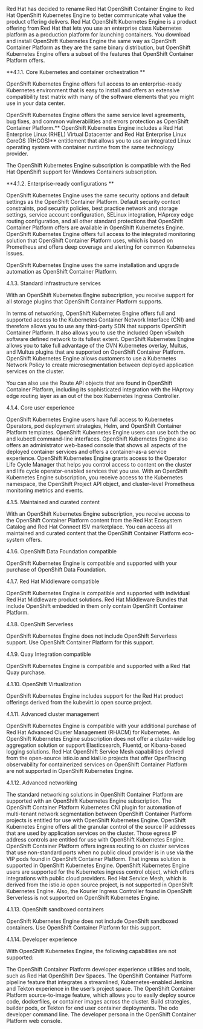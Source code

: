 Red Hat has decided to rename Red Hat OpenShift Container Engine to Red Hat OpenShift Kubernetes Engine to better communicate what value the product offering delivers.
Red Hat OpenShift Kubernetes Engine is a product offering from Red Hat that lets you use an enterprise class Kubernetes platform as a production platform for launching containers. You download and install OpenShift Kubernetes Engine the same way as OpenShift Container Platform as they are the same binary distribution, but OpenShift Kubernetes Engine offers a subset of the features that OpenShift Container Platform offers.

**4.1.1. Core Kubernetes and container orchestration **

OpenShift Kubernetes Engine offers full access to an enterprise-ready Kubernetes environment that is easy to install and offers an extensive compatibility test matrix with many of the software elements that you might use in your data center.

OpenShift Kubernetes Engine offers the same service level agreements, bug fixes, and common vulnerabilities and errors protection as OpenShift Container Platform.** OpenShift Kubernetes Engine includes a Red Hat Enterprise Linux (RHEL) Virtual Datacenter and Red Hat Enterprise Linux CoreOS (RHCOS)** entitlement that allows you to use an integrated Linux operating system with container runtime from the same technology provider.

The OpenShift Kubernetes Engine subscription is compatible with the Red Hat OpenShift support for Windows Containers subscription.

**4.1.2.  Enterprise-ready configurations **

OpenShift Kubernetes Engine uses the same security options and default settings as the OpenShift Container Platform. Default security context constraints, pod security policies, best practice network and storage settings, service account configuration, SELinux integration, HAproxy edge routing configuration, and all other standard protections that OpenShift Container Platform offers are available in OpenShift Kubernetes Engine. OpenShift Kubernetes Engine offers full access to the integrated monitoring solution that OpenShift Container Platform uses, which is based on Prometheus and offers deep coverage and alerting for common Kubernetes issues.

OpenShift Kubernetes Engine uses the same installation and upgrade automation as OpenShift Container Platform.

4.1.3. Standard infrastructure services 

With an OpenShift Kubernetes Engine subscription, you receive support for all storage plugins that OpenShift Container Platform supports.

In terms of networking, OpenShift Kubernetes Engine offers full and supported access to the Kubernetes Container Network Interface (CNI) and therefore allows you to use any third-party SDN that supports OpenShift Container Platform. It also allows you to use the included Open vSwitch software defined network to its fullest extent. OpenShift Kubernetes Engine allows you to take full advantage of the OVN Kubernetes overlay, Multus, and Multus plugins that are supported on OpenShift Container Platform. OpenShift Kubernetes Engine allows customers to use a Kubernetes Network Policy to create microsegmentation between deployed application services on the cluster.

You can also use the Route API objects that are found in OpenShift Container Platform, including its sophisticated integration with the HAproxy edge routing layer as an out of the box Kubernetes Ingress Controller.

4.1.4. Core user experience 

OpenShift Kubernetes Engine users have full access to Kubernetes Operators, pod deployment strategies, Helm, and OpenShift Container Platform templates. OpenShift Kubernetes Engine users can use both the oc and kubectl command-line interfaces. OpenShift Kubernetes Engine also offers an administrator web-based console that shows all aspects of the deployed container services and offers a container-as-a service experience. OpenShift Kubernetes Engine grants access to the Operator Life Cycle Manager that helps you control access to content on the cluster and life cycle operator-enabled services that you use. With an OpenShift Kubernetes Engine subscription, you receive access to the Kubernetes namespace, the OpenShift Project API object, and cluster-level Prometheus monitoring metrics and events.

4.1.5. Maintained and curated content 

With an OpenShift Kubernetes Engine subscription, you receive access to the OpenShift Container Platform content from the Red Hat Ecosystem Catalog and Red Hat Connect ISV marketplace. You can access all maintained and curated content that the OpenShift Container Platform eco-system offers.

4.1.6. OpenShift Data Foundation compatible 

OpenShift Kubernetes Engine is compatible and supported with your purchase of OpenShift Data Foundation.

4.1.7. Red Hat Middleware compatible 

OpenShift Kubernetes Engine is compatible and supported with individual Red Hat Middleware product solutions. Red Hat Middleware Bundles that include OpenShift embedded in them only contain OpenShift Container Platform.

4.1.8. OpenShift Serverless 

OpenShift Kubernetes Engine does not include OpenShift Serverless support. Use OpenShift Container Platform for this support.

4.1.9. Quay Integration compatible 

OpenShift Kubernetes Engine is compatible and supported with a Red Hat Quay purchase.

4.1.10. OpenShift Virtualization 

OpenShift Kubernetes Engine includes support for the Red Hat product offerings derived from the kubevirt.io open source project.

4.1.11. Advanced cluster management 

OpenShift Kubernetes Engine is compatible with your additional purchase of Red Hat Advanced Cluster Management (RHACM) for Kubernetes. An OpenShift Kubernetes Engine subscription does not offer a cluster-wide log aggregation solution or support Elasticsearch, Fluentd, or Kibana-based logging solutions. Red Hat OpenShift Service Mesh capabilities derived from the open-source istio.io and kiali.io projects that offer OpenTracing observability for containerized services on OpenShift Container Platform are not supported in OpenShift Kubernetes Engine.

4.1.12. Advanced networking 

The standard networking solutions in OpenShift Container Platform are supported with an OpenShift Kubernetes Engine subscription. The OpenShift Container Platform Kubernetes CNI plugin for automation of multi-tenant network segmentation between OpenShift Container Platform projects is entitled for use with OpenShift Kubernetes Engine. OpenShift Kubernetes Engine offers all the granular control of the source IP addresses that are used by application services on the cluster. Those egress IP address controls are entitled for use with OpenShift Kubernetes Engine. OpenShift Container Platform offers ingress routing to on cluster services that use non-standard ports when no public cloud provider is in use via the VIP pods found in OpenShift Container Platform. That ingress solution is supported in OpenShift Kubernetes Engine. OpenShift Kubernetes Engine users are supported for the Kubernetes ingress control object, which offers integrations with public cloud providers. Red Hat Service Mesh, which is derived from the istio.io open source project, is not supported in OpenShift Kubernetes Engine. Also, the Kourier Ingress Controller found in OpenShift Serverless is not supported on OpenShift Kubernetes Engine.

4.1.13. OpenShift sandboxed containers 

OpenShift Kubernetes Engine does not include OpenShift sandboxed containers. Use OpenShift Container Platform for this support.

4.1.14. Developer experience 

With OpenShift Kubernetes Engine, the following capabilities are not supported:

The OpenShift Container Platform developer experience utilities and tools, such as Red Hat OpenShift Dev Spaces.
The OpenShift Container Platform pipeline feature that integrates a streamlined, Kubernetes-enabled Jenkins and Tekton experience in the user’s project space.
The OpenShift Container Platform source-to-image feature, which allows you to easily deploy source code, dockerfiles, or container images across the cluster.
Build strategies, builder pods, or Tekton for end user container deployments.
The odo developer command line.
The developer persona in the OpenShift Container Platform web console.
